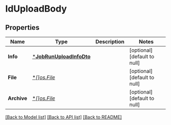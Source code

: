 # IdUploadBody

## Properties
Name | Type | Description | Notes
------------ | ------------- | ------------- | -------------
**Info** | [***JobRunUploadInfoDto**](JobRunUploadInfoDto.md) |  | [optional] [default to null]
**File** | [**[]*os.File**](*os.File.md) |  | [optional] [default to null]
**Archive** | [**[]*os.File**](*os.File.md) |  | [optional] [default to null]

[[Back to Model list]](../README.md#documentation-for-models) [[Back to API list]](../README.md#documentation-for-api-endpoints) [[Back to README]](../README.md)

